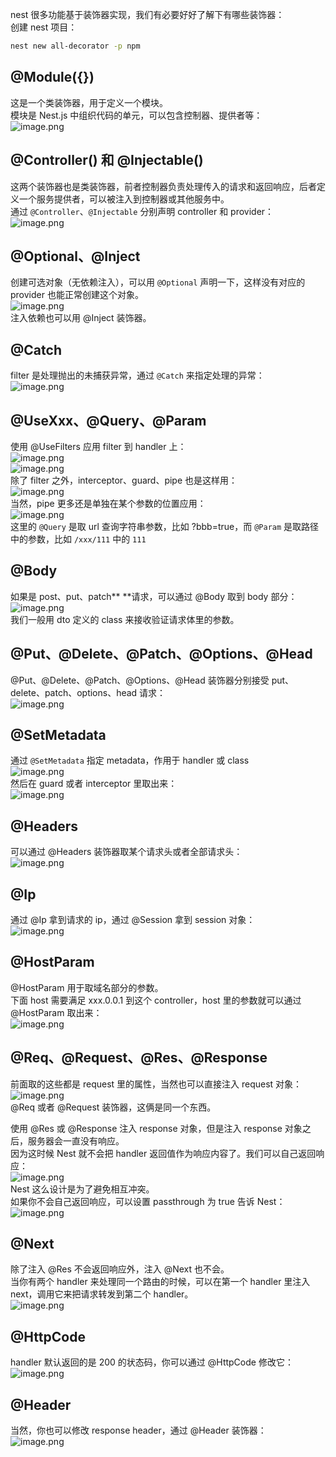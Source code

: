 nest 很多功能基于装饰器实现，我们有必要好好了解下有哪些装饰器：<br />创建 nest 项目：
```bash
nest new all-decorator -p npm
```

## @Module({})
这是一个类装饰器，用于定义一个模块。<br />模块是 Nest.js 中组织代码的单元，可以包含控制器、提供者等：<br />![image.png](https://cdn.nlark.com/yuque/0/2023/png/21596389/1686408310818-bf8ba5fd-ff6b-4228-b39b-d135143fa318.png#averageHue=%232e2d2b&clientId=ue69b1856-feb8-4&from=paste&height=153&id=uaee8089b&originHeight=306&originWidth=816&originalType=binary&ratio=2&rotation=0&showTitle=false&size=50195&status=done&style=none&taskId=u32bf20ee-fee0-4cf5-ae6d-b6ba202b868&title=&width=408)

## @Controller() 和 @Injectable()
这两个装饰器也是类装饰器，前者控制器负责处理传入的请求和返回响应，后者定义一个服务提供者，可以被注入到控制器或其他服务中。<br />通过 `@Controller`、`@Injectable` 分别声明 controller 和 provider：<br />![image.png](https://cdn.nlark.com/yuque/0/2023/png/21596389/1686408371516-1c8c97b5-6a8d-4958-a554-5547392feef4.png#averageHue=%2337332c&clientId=ue69b1856-feb8-4&from=paste&height=70&id=u598252e1&originHeight=140&originWidth=1300&originalType=binary&ratio=2&rotation=0&showTitle=false&size=42957&status=done&style=none&taskId=ue4378a56-0eaf-4302-b01b-5335bd367f8&title=&width=650)

## @Optional、@Inject
创建可选对象（无依赖注入），可以用 `@Optional` 声明一下，这样没有对应的 provider 也能正常创建这个对象。<br />![image.png](https://cdn.nlark.com/yuque/0/2023/png/21596389/1686408762999-a056f8a2-43d9-4e5a-8691-ffe8cd419d3b.png#averageHue=%23312e2b&clientId=ue69b1856-feb8-4&from=paste&height=186&id=ubb8f660e&originHeight=430&originWidth=1318&originalType=binary&ratio=2&rotation=0&showTitle=false&size=72433&status=done&style=none&taskId=uaceca630-c24d-4489-bf33-64663749e9b&title=&width=571)<br />注入依赖也可以用 @Inject 装饰器。

## @Catch
filter 是处理抛出的未捕获异常，通过 `@Catch` 来指定处理的异常：<br />![image.png](https://cdn.nlark.com/yuque/0/2023/png/21596389/1686409319833-455f489a-b50d-4891-89ec-1a8643a7eeb3.png#averageHue=%232e2d2b&clientId=ue69b1856-feb8-4&from=paste&height=388&id=u3a585d3e&originHeight=1010&originWidth=1578&originalType=binary&ratio=2&rotation=0&showTitle=false&size=175091&status=done&style=none&taskId=u62ef812c-d618-486a-9b29-3d6b40509eb&title=&width=606)

## @UseXxx、@Query、@Param
使用 @UseFilters 应用 filter 到 handler 上：<br />![image.png](https://cdn.nlark.com/yuque/0/2023/png/21596389/1686409349507-702b3079-987e-422a-80a8-47fc916958a4.png#averageHue=%232e2d2b&clientId=ue69b1856-feb8-4&from=paste&height=316&id=u720ab824&originHeight=756&originWidth=1804&originalType=binary&ratio=2&rotation=0&showTitle=false&size=146029&status=done&style=none&taskId=u050e3117-490d-47c8-a5cb-c1707e3e77e&title=&width=755)<br />![image.png](https://cdn.nlark.com/yuque/0/2023/png/21596389/1686409381750-0a9c6170-2aa1-4847-b543-5e6d50ca0422.png#averageHue=%231e1e1c&clientId=ue69b1856-feb8-4&from=paste&height=168&id=u62765967&originHeight=336&originWidth=724&originalType=binary&ratio=2&rotation=0&showTitle=false&size=29996&status=done&style=none&taskId=u1698d82e-c736-4dea-ba85-caf300ae4a5&title=&width=362)<br />除了 filter 之外，interceptor、guard、pipe 也是这样用：<br />![image.png](https://cdn.nlark.com/yuque/0/2023/png/21596389/1686409705702-e7b7d88e-862c-4b35-959c-96e47812025f.png#averageHue=%232e2d2b&clientId=ue69b1856-feb8-4&from=paste&height=454&id=u5b524288&originHeight=1340&originWidth=1416&originalType=binary&ratio=2&rotation=0&showTitle=false&size=219659&status=done&style=none&taskId=u46dae802-1e3e-4372-9430-17c6ba666a0&title=&width=480)<br />当然，pipe 更多还是单独在某个参数的位置应用：<br />![image.png](https://cdn.nlark.com/yuque/0/2023/png/21596389/1686410053657-f745e5c6-2799-471b-8a9e-0c7938150755.png#averageHue=%23302e2b&clientId=ue69b1856-feb8-4&from=paste&height=262&id=u8962a846&originHeight=524&originWidth=1010&originalType=binary&ratio=2&rotation=0&showTitle=false&size=71292&status=done&style=none&taskId=u3252faed-1f8f-4fe0-9e99-b809ad5524d&title=&width=505)<br />这里的 `@Query` 是取 url 查询字符串参数，比如 ?bbb=true，而 `@Param` 是取路径中的参数，比如 `/xxx/111` 中的 `111`

## @Body
如果是 post、put、patch** **请求，可以通过 @Body 取到 body 部分：<br />![image.png](https://cdn.nlark.com/yuque/0/2023/png/21596389/1686447899628-8c81c1ec-c142-424d-b6d5-e56eff03ff53.png#averageHue=%23312f2c&clientId=u56b5bc7a-51c9-4&from=paste&height=216&id=u01a01c23&originHeight=432&originWidth=1356&originalType=binary&ratio=2&rotation=0&showTitle=false&size=79656&status=done&style=none&taskId=ueff6740b-6bc9-437f-95b4-5f33fe9ad84&title=&width=678)<br />我们一般用 dto 定义的 class 来接收验证请求体里的参数。

## @Put、@Delete、@Patch、@Options、@Head
@Put、@Delete、@Patch、@Options、@Head 装饰器分别接受 put、delete、patch、options、head 请求：<br />![image.png](https://cdn.nlark.com/yuque/0/2023/png/21596389/1686448159943-3c00c47d-cb03-4ce7-b74d-8650be342db4.png#averageHue=%2333302c&clientId=u56b5bc7a-51c9-4&from=paste&height=509&id=uf474e54e&originHeight=1288&originWidth=400&originalType=binary&ratio=2&rotation=0&showTitle=false&size=74771&status=done&style=none&taskId=uade51a13-3f39-42d7-a562-409527d9d4e&title=&width=158)

## @SetMetadata
通过 `@SetMetadata` 指定 metadata，作用于 handler 或 class<br />![image.png](https://cdn.nlark.com/yuque/0/2023/png/21596389/1686448932281-49c8e61a-4a35-4225-ab5f-22833ad7ba8c.png#averageHue=%23322f2c&clientId=u56b5bc7a-51c9-4&from=paste&height=263&id=udb4f3007&originHeight=526&originWidth=854&originalType=binary&ratio=2&rotation=0&showTitle=false&size=74449&status=done&style=none&taskId=uc337fdce-02f2-417e-a04d-7392fe7c22f&title=&width=427)<br />然后在 guard 或者 interceptor 里取出来：<br />![image.png](https://cdn.nlark.com/yuque/0/2023/png/21596389/1686448981067-bdf380c3-d6e6-456a-a6d1-fa596832c1dd.png#averageHue=%23322f2b&clientId=u56b5bc7a-51c9-4&from=paste&height=426&id=uf7a010cb&originHeight=852&originWidth=1726&originalType=binary&ratio=2&rotation=0&showTitle=false&size=158590&status=done&style=none&taskId=u3aa6d19d-17d8-439a-8b8c-a295c8bdd7e&title=&width=863)

## @Headers
可以通过 @Headers 装饰器取某个请求头或者全部请求头：<br />![image.png](https://cdn.nlark.com/yuque/0/2023/png/21596389/1686449246067-111c59af-8afd-49bd-a5e6-45bf8a7e2b82.png#averageHue=%232f2e2d&clientId=u56b5bc7a-51c9-4&from=paste&height=242&id=u5942cf5a&originHeight=636&originWidth=1994&originalType=binary&ratio=2&rotation=0&showTitle=false&size=153265&status=done&style=none&taskId=u37358733-7da1-4fb3-9738-4ac4282c9e2&title=&width=759)

## @Ip
通过 @Ip 拿到请求的 ip，通过 @Session 拿到 session 对象：<br />![image.png](https://cdn.nlark.com/yuque/0/2023/png/21596389/1686449541437-84cbadea-f930-4246-b8e5-c9c07e4c12c7.png#averageHue=%23302e2c&clientId=u56b5bc7a-51c9-4&from=paste&height=267&id=u36c6da15&originHeight=534&originWidth=942&originalType=binary&ratio=2&rotation=0&showTitle=false&size=65269&status=done&style=none&taskId=u8a1d6e9b-b7ee-43d3-9f24-a8ae45ec80f&title=&width=471)

## @HostParam
@HostParam 用于取域名部分的参数。<br />下面 host 需要满足 xxx.0.0.1 到这个 controller，host 里的参数就可以通过 @HostParam 取出来：<br />![image.png](https://cdn.nlark.com/yuque/0/2024/png/21596389/1709090008374-82ea7d36-02ac-47be-a770-7230da51448c.png#averageHue=%23464442&clientId=u97df35b2-55e4-4&from=paste&height=231&id=uaf94b119&originHeight=462&originWidth=1692&originalType=binary&ratio=2&rotation=0&showTitle=false&size=96931&status=done&style=none&taskId=u41101f16-b56b-4af2-89d0-f6480143575&title=&width=846)
## @Req、@Request、@Res、@Response
前面取的这些都是 request 里的属性，当然也可以直接注入 request 对象：<br />![image.png](https://cdn.nlark.com/yuque/0/2023/png/21596389/1686453804267-f4a35225-155c-4a4c-b98e-b5fd4181cec0.png#averageHue=%23302e2c&clientId=u56b5bc7a-51c9-4&from=paste&height=268&id=uc098ba31&originHeight=536&originWidth=882&originalType=binary&ratio=2&rotation=0&showTitle=false&size=76943&status=done&style=none&taskId=u7df1ed80-0303-4b8e-a521-a9a000d7969&title=&width=441)<br />@Req 或者 @Request 装饰器，这俩是同一个东西。

使用 @Res 或 @Response 注入 response 对象，但是注入 response 对象之后，服务器会一直没有响应。<br />因为这时候 Nest 就不会把 handler 返回值作为响应内容了。我们可以自己返回响应：<br />![image.png](https://cdn.nlark.com/yuque/0/2023/png/21596389/1686453975966-a243a1a7-ec27-49af-8e8e-a4a5271034dd.png#averageHue=%23312f2c&clientId=u56b5bc7a-51c9-4&from=paste&height=186&id=u4a7edcbd&originHeight=372&originWidth=698&originalType=binary&ratio=2&rotation=0&showTitle=false&size=45611&status=done&style=none&taskId=ud99e4f87-039a-44e8-acca-e30cdf97707&title=&width=349)<br />Nest 这么设计是为了避免相互冲突。<br />如果你不会自己返回响应，可以设置 passthrough 为 true 告诉 Nest：<br />![image.png](https://cdn.nlark.com/yuque/0/2023/png/21596389/1686454086356-faa726ef-6524-47da-b9a8-47e25129468d.png#averageHue=%232e2d2b&clientId=u56b5bc7a-51c9-4&from=paste&height=227&id=u760e6680&originHeight=480&originWidth=1142&originalType=binary&ratio=2&rotation=0&showTitle=false&size=61878&status=done&style=none&taskId=u24b57822-e2fd-4412-be82-b7251212785&title=&width=539)

## @Next
除了注入 @Res 不会返回响应外，注入 @Next 也不会。<br />当你有两个 handler 来处理同一个路由的时候，可以在第一个 handler 里注入 next，调用它来把请求转发到第二个 handler。<br />![image.png](https://cdn.nlark.com/yuque/0/2024/png/21596389/1709089130298-cb4e97de-f7ac-4041-82af-a6a8c68f8a61.png#averageHue=%232f2f2e&clientId=u97df35b2-55e4-4&from=paste&height=390&id=uc56698d8&originHeight=780&originWidth=1682&originalType=binary&ratio=2&rotation=0&showTitle=false&size=159768&status=done&style=none&taskId=ue52a0279-1e4a-4856-bbb9-48008b0eef5&title=&width=841)


## @HttpCode
handler 默认返回的是 200 的状态码，你可以通过 @HttpCode 修改它：<br />![image.png](https://cdn.nlark.com/yuque/0/2024/png/21596389/1709088572795-be3329a0-6eef-4518-b6e4-c10e96ec1698.png#averageHue=%236d6b6a&clientId=u97df35b2-55e4-4&from=paste&height=135&id=u92cc8f40&originHeight=270&originWidth=1352&originalType=binary&ratio=2&rotation=0&showTitle=false&size=49629&status=done&style=none&taskId=u02203a94-30d9-4e25-b617-fdf7e9cdf68&title=&width=676)

## @Header
当然，你也可以修改 response header，通过 @Header 装饰器：<br />![image.png](https://cdn.nlark.com/yuque/0/2024/png/21596389/1709088658283-5fbd8112-c2ab-41a3-b954-4e0e47eae6be.png#averageHue=%23686664&clientId=u97df35b2-55e4-4&from=paste&height=217&id=u978d8be6&originHeight=512&originWidth=1510&originalType=binary&ratio=2&rotation=0&showTitle=false&size=131305&status=done&style=none&taskId=u9117e0c7-3cef-467d-b5ba-e1631ddf58e&title=&width=639)




